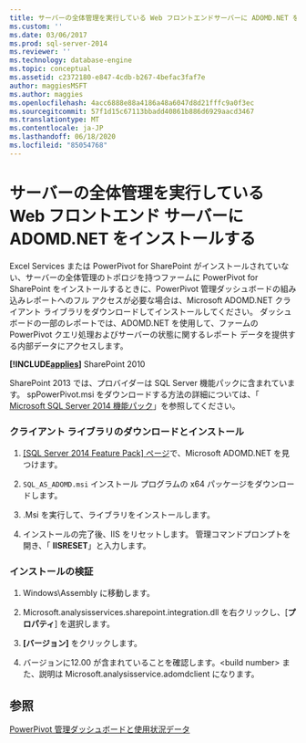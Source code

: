 ```yaml
---
title: サーバーの全体管理を実行している Web フロントエンドサーバーに ADOMD.NET をインストールする |Microsoft Docs
ms.custom: ''
ms.date: 03/06/2017
ms.prod: sql-server-2014
ms.reviewer: ''
ms.technology: database-engine
ms.topic: conceptual
ms.assetid: c2372180-e847-4cdb-b267-4befac3faf7e
author: maggiesMSFT
ms.author: maggies
ms.openlocfilehash: 4acc6888e88a4186a48a6047d8d21fffc9a0f3ec
ms.sourcegitcommit: 57f1d15c67113bbadd40861b886d6929aacd3467
ms.translationtype: MT
ms.contentlocale: ja-JP
ms.lasthandoff: 06/18/2020
ms.locfileid: "85054768"
---
```

# <a name="install-adomdnet-on-web-front-end-servers-running-central-administration"></a>サーバーの全体管理を実行している Web フロントエンド サーバーに ADOMD.NET をインストールする
  Excel Services または PowerPivot for SharePoint がインストールされていない、サーバーの全体管理のトポロジを持つファームに PowerPivot for SharePoint をインストールするときに、PowerPivot 管理ダッシュボードの組み込みレポートへのフル アクセスが必要な場合は、Microsoft ADOMD.NET クライアント ライブラリをダウンロードしてインストールしてください。 ダッシュボードの一部のレポートでは、ADOMD.NET を使用して、ファームの PowerPivot クエリ処理およびサーバーの状態に関するレポート データを提供する内部データにアクセスします。  
  
 **[!INCLUDE[applies](../../includes/applies-md.md)]** SharePoint 2010  
  
 SharePoint 2013 では、プロバイダーは SQL Server 機能パックに含まれています。 spPowerPivot.msi をダウンロードする方法の詳細については、「 [Microsoft SQL Server 2014 機能パック](https://www.microsoft.com/download/details.aspx?id=35577)」を参照してください。  
  
### <a name="download-and-install-the-client-library"></a>クライアント ライブラリのダウンロードとインストール  
  
1.  [ [SQL Server 2014 Feature Pack] ページ](https://go.microsoft.com/fwlink/?LinkID=296473)で、Microsoft ADOMD.NET を見つけます。  
  
2.  `SQL_AS_ADOMD.msi` インストール プログラムの x64 パッケージをダウンロードします。  
  
3.  .Msi を実行して、ライブラリをインストールします。  
  
4.  インストールの完了後、IIS をリセットします。 管理コマンドプロンプトを開き、「 **IISRESET**」と入力します。  
  
### <a name="verify-installation"></a>インストールの検証  
  
1.  Windows\Assembly に移動します。  
  
2.  Microsoft.analysisservices.sharepoint.integration.dll を右クリックし、[**プロパティ**] を選択します。  
  
3.  **[バージョン]** をクリックします。  
  
4.  バージョンに12.00 が含まれていることを確認します。\<build number> また、説明は Microsoft.analysisservice.adomdclient になります。  
  
## <a name="see-also"></a>参照  
 [PowerPivot 管理ダッシュボードと使用状況データ](https://docs.microsoft.com/analysis-services/power-pivot-sharepoint/power-pivot-management-dashboard-and-usage-data)  
  
  
